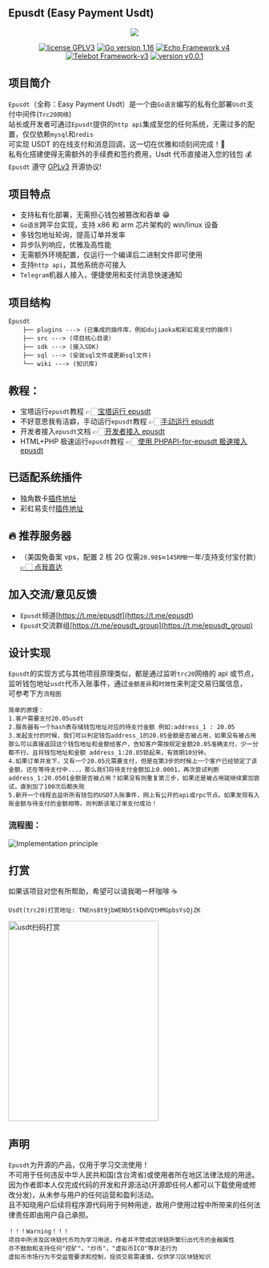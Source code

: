 ## Epusdt (Easy Payment Usdt)

<p align="center">
<img src="wiki/img/usdtlogo.png">
</p>
<p align="center">
<a href="https://www.gnu.org/licenses/gpl-3.0.html"><img src="https://img.shields.io/badge/license-GPLV3-blue" alt="license GPLV3"></a>
<a href="https://golang.org"><img src="https://img.shields.io/badge/Golang-1.16-red" alt="Go version 1.16"></a>
<a href="https://echo.labstack.com"><img src="https://img.shields.io/badge/Echo Framework-v4-blue" alt="Echo Framework v4"></a>
<a href="https://github.com/tucnak/telebot"><img src="https://img.shields.io/badge/Telebot Framework-v3-lightgrey" alt="Telebot Framework-v3"></a>
<a href="https://github.com/assimon/epusdt/releases/tag/v0.0.1"><img src="https://img.shields.io/badge/version-v0.0.1-green" alt="version v0.0.1"></a>
</p>

## 项目简介

`Epusdt`（全称：Easy Payment Usdt）是一个由`Go语言`编写的私有化部署`Usdt`支付中间件(`Trc20网络`)  
站长或开发者可通过`Epusdt`提供的`http api`集成至您的任何系统，无需过多的配置，仅仅依赖`mysql`和`redis`  
可实现 USDT 的在线支付和消息回调，这一切在优雅和顷刻间完成！🎉  
私有化搭建使得无需额外的手续费和签约费用，Usdt 代币直接进入您的钱包 💰  
`Epusdt` 遵守 [GPLv3](https://www.gnu.org/licenses/gpl-3.0.html) 开源协议!

## 项目特点

- 支持私有化部署，无需担心钱包被篡改和吞单 😁
- `Go语言`跨平台实现，支持 x86 和 arm 芯片架构的 win/linux 设备
- 多钱包地址轮询，提高订单并发率
- 异步队列响应，优雅及高性能
- 无需额外环境配置，仅运行一个编译后二进制文件即可使用
- 支持`http api`，其他系统亦可接入
- `Telegram`机器人接入，便捷使用和支付消息快速通知

## 项目结构

```
Epusdt
    ├── plugins ---> (已集成的插件库，例如dujiaoka和彩虹易支付的插件)
    ├── src ---> (项目核心目录）
    ├── sdk ---> (接入SDK)
    ├── sql ---> (安装sql文件或更新sql文件)
    └── wiki ---> (知识库)
```

## 教程：

- 宝塔运行`epusdt`教程 👉🏻[宝塔运行 epusdt](wiki/BT_RUN.md)
- 不好意思我有洁癖，手动运行`epusdt`教程 👉🏻[手动运行 epusdt](wiki/manual_RUN.md)
- 开发者接入`epusdt`文档 👉🏻[开发者接入 epusdt](wiki/API.md)
- HTML+PHP 极速运行`epusdt`教程 👉🏻[使用 PHPAPI-for-epusdt 极速接入 epusdt](https://github.com/BlueSkyXN/PHPAPI-for-epusdt)

## 已适配系统插件

- 独角数卡[插件地址](plugins/dujiaoka)
- 彩虹易支付[插件地址](plugins/epay)

## 🔥 推荐服务器

- （美国免备案 vps，配置 2 核 2G 仅需`20.98$`≈`145RMB`一年/支持支付宝付款）[👉🏻 点我直达](https://my.racknerd.com/aff.php?aff=2745&pid=681)

## 加入交流/意见反馈

- `Epusdt`频道[https://t.me/epusdt](https://t.me/epusdt)
- `Epusdt`交流群组[https://t.me/epusdt_group](https://t.me/epusdt_group)

## 设计实现

`Epusdt`的实现方式与其他项目原理类似，都是通过监听`trc20`网络的 api 或节点，  
监听钱包地址`usdt`代币入账事件，通过`金额差异`和`时效性`来判定交易归属信息，  
可参考下方`流程图`

```
简单的原理：
1.客户需要支付20.05usdt
2.服务器有一个hash表存储钱包地址对应的待支付金额 例如:address_1 : 20.05
3.发起支付的时候，我们可以判定钱包address_1的20.05金额是否被占用，如果没有被占用那么可以直接返回这个钱包地址和金额给客户，告知客户需按规定金额20.05准确支付，少一分都不行。且将钱包地址和金额 address_1:20.05锁起来，有效期10分钟。
4.如果订单并发下，又有一个20.05元需要支付，但是在第3步的时候上一个客户已经锁定了该金额，还在等待支付中...，那么我们将待支付金额加上0.0001，再次尝试判断address_1:20.0501金额是否被占用？如果没有则重复第三步，如果还是被占用就继续累加尝试，直到加了100次后都失败
5.新开一个线程去监听所有钱包的USDT入账事件，网上有公开的api或rpc节点。如果发现有入账金额与待支付的金额相等。则判断该笔订单支付成功！
```

### 流程图：

![Implementation principle](wiki/img/implementation_principle.jpg)

## 打赏

如果该项目对您有所帮助，希望可以请我喝一杯咖啡 ☕️

```
Usdt(trc20)打赏地址: TNEns8t9jbWENbStkQdVQtHMGpbsYsQjZK
```

<img src="wiki/img/usdt_thanks.jpeg" width = "300" height = "400" alt="usdt扫码打赏"/>

## 声明

`Epusdt`为开源的产品，仅用于学习交流使用！  
不可用于任何违反中华人民共和国(含台湾省)或使用者所在地区法律法规的用途。  
因为作者即本人仅完成代码的开发和开源活动(开源即任何人都可以下载使用或修改分发)，从未参与用户的任何运营和盈利活动。  
且不知晓用户后续将程序源代码用于何种用途，故用户使用过程中所带来的任何法律责任即由用户自己承担。

```
！！！Warning！！！
项目中所涉及区块链代币均为学习用途，作者并不赞成区块链所繁衍出代币的金融属性
亦不鼓励和支持任何"挖矿"，"炒币"，"虚拟币ICO"等非法行为
虚拟币市场行为不受监管要求和控制，投资交易需谨慎，仅供学习区块链知识
```
